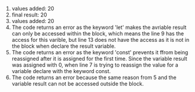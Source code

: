 1. values added:  20
2. final result:  20
3. values added:  20
4. The code returns an error as the keyword 'let' makes the avriable result can only be accessed within the block, which means the line 9 has the access for this varible, but line 13 does not have the access as it is not in the block when declare the result variable. 
5. The code returns an error as the keyword 'const' prevents it ffrom being reassigned after it is assigned for the first time. Since the variable result was assigned with 0, when line 7 is trying to reassign the value for a variable declare with the keyword const. 
6. The code returns an error because the same reason from 5 and the variable result can not be accessed outside the block. 
